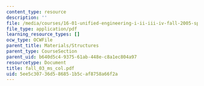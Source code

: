 ```yaml
---
content_type: resource
description: ''
file: /media/courses/16-01-unified-engineering-i-ii-iii-iv-fall-2005-spring-2006/5ee5c30736d586851b5caf8758a66f2a_fall_03_ms_col.pdf
file_type: application/pdf
learning_resource_types: []
ocw_type: OCWFile
parent_title: Materials/Structures
parent_type: CourseSection
parent_uid: b640d5c4-9375-61ab-448e-c8a1ec804a97
resourcetype: Document
title: fall_03_ms_col.pdf
uid: 5ee5c307-36d5-8685-1b5c-af8758a66f2a
---
```

